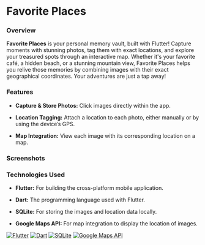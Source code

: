 # Favorite Places

### Overview
**Favorite Places** is your personal memory vault, built with Flutter! Capture moments with stunning photos, tag them with exact locations, and explore your treasured spots through an interactive map. Whether it's your favorite café, a hidden beach, or a stunning mountain view, Favorite Places helps you relive those memories by combining images with their exact geographical coordinates. Your adventures are just a tap away!

### Features
* **Capture & Store Photos:** Click images directly within the app.
  
* **Location Tagging:** Attach a location to each photo, either manually or by using the device’s GPS.

* **Map Integration:** View each image with its corresponding location on a map.

### Screenshots


[Flutter]: https://img.shields.io/badge/Flutter-02569B?style=for-the-badge&logo=flutter&logoColor=white
[Flutter-url]: https://flutter.dev/
[Dart]: https://img.shields.io/badge/Dart-0175C2?style=for-the-badge&logo=dart&logoColor=white
[Dart-url]: https://dart.dev/
[SQLite]: https://img.shields.io/badge/SQLite-003B57?style=for-the-badge&logo=sqlite&logoColor=white
[SQLite-url]: https://www.sqlite.org/
[Google-Maps]: https://img.shields.io/badge/Google%20Maps%20API-4285F4?style=for-the-badge&logo=google-maps&logoColor=white
[Google-Maps-url]: https://developers.google.com/maps

### Technologies Used
- **Flutter:** For building the cross-platform mobile application.

- **Dart:** The programming language used with Flutter.

- **SQLite:** For storing the images and location data locally.

- **Google Maps API:** For map integration to display the location of images.

[![Flutter][Flutter]][Flutter-url]  [![Dart][Dart]][Dart-url]   [![SQLite][SQLite]][SQLite-url]   [![Google Maps API][Google-Maps]][Google-Maps-url]
